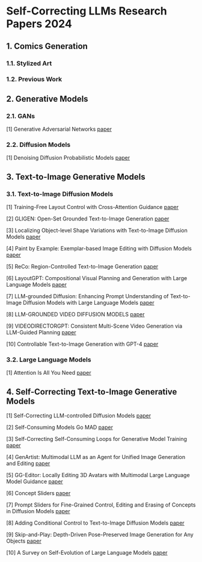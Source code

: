 # Self-Correcting LLMs Research Papers 2024

## 1. Comics Generation
### 1.1. Stylized Art

### 1.2. Previous Work

## 2. Generative Models
### 2.1. GANs
[1] Generative Adversarial Networks [paper](https://arxiv.org/pdf/1406.2661)

### 2.2. Diffusion Models
[1] Denoising Diffusion Probabilistic Models [paper](https://arxiv.org/pdf/2006.11239)

## 3. Text-to-Image Generative Models
### 3.1. Text-to-Image Diffusion Models
[1] Training-Free Layout Control with Cross-Attention Guidance [paper](https://arxiv.org/pdf/2304.03373)

[2] GLIGEN: Open-Set Grounded Text-to-Image Generation [paper](https://arxiv.org/pdf/2301.07093)

[3] Localizing Object-level Shape Variations with Text-to-Image Diffusion Models [paper](https://arxiv.org/pdf/2303.11306)

[4] Paint by Example: Exemplar-based Image Editing with Diffusion Models [paper](https://arxiv.org/pdf/2211.13227)

[5] ReCo: Region-Controlled Text-to-Image Generation [paper](https://arxiv.org/pdf/2211.15518)

[6] LayoutGPT: Compositional Visual Planning and Generation with Large Language Models [paper](https://arxiv.org/pdf/2305.15393)

[7] LLM-grounded Diffusion: Enhancing Prompt Understanding of Text-to-Image Diffusion Models with Large Language Models [paper](https://arxiv.org/pdf/2305.13655)

[8] LLM-GROUNDED VIDEO DIFFUSION MODELS [paper](https://arxiv.org/pdf/2309.17444)

[9] VIDEODIRECTORGPT: Consistent Multi-Scene Video Generation via LLM-Guided Planning [paper](https://arxiv.org/pdf/2309.15091)

[10] Controllable Text-to-Image Generation with GPT-4 [paper](https://arxiv.org/pdf/2305.18583)

### 3.2. Large Language Models
[1] Attention Is All You Need [paper](https://arxiv.org/pdf/1706.03762)

## 4. Self-Correcting Text-to-Image Generative Models
[1] Self-Correcting LLM-controlled Diffusion Models [paper](https://arxiv.org/pdf/2311.16090)

[2] Self-Consuming Models Go MAD [paper](https://arxiv.org/pdf/2307.01850)
 
[3] Self-Correcting Self-Consuming Loops for Generative Model Training [paper](https://arxiv.org/pdf/2402.07087)
 
[4] GenArtist: Multimodal LLM as an Agent for Unified Image Generation and Editing [paper](https://arxiv.org/pdf/2407.05600)
 
[5] GG-Editor: Locally Editing 3D Avatars with Multimodal Large Language Model Guidance [paper](https://openreview.net/pdf?id=31rrsYnriG)

[6] Concept Sliders [paper](https://arxiv.org/pdf/2311.12092)

[7] Prompt Sliders for Fine-Grained Control, Editing and Erasing of Concepts in Diffusion Models [paper](https://arxiv.org/pdf/2409.16535)

[8] Adding Conditional Control to Text-to-Image Diffusion Models [paper](https://arxiv.org/pdf/2302.05543)
 
[9] Skip-and-Play: Depth-Driven Pose-Preserved Image Generation for Any Objects [paper](https://arxiv.org/pdf/2409.02653)

[10] A Survey on Self-Evolution of Large Language Models [paper](https://arxiv.org/pdf/2404.14387)

